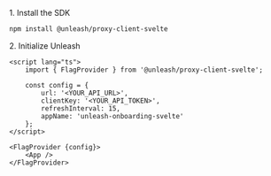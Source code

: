 1\. Install the SDK
```sh
npm install @unleash/proxy-client-svelte
```

2\. Initialize Unleash
```svelte
<script lang="ts">
    import { FlagProvider } from '@unleash/proxy-client-svelte';

    const config = {
        url: '<YOUR_API_URL>',
        clientKey: '<YOUR_API_TOKEN>',
        refreshInterval: 15,
        appName: 'unleash-onboarding-svelte'
    };
</script>

<FlagProvider {config}>
    <App />
</FlagProvider>
```
